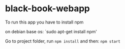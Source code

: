 # black-book-webapp

To run this app you have to install npm

on debian base os:
`sudo apt-get install npm'

Go to project folder, run
`npm install`
and then:
`npm start`
